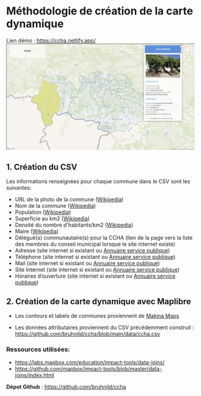 # Méthodologie de création de la carte dynamique
Lien démo : https://ccha.netlify.app/
![ ](ccha.png  "CCHA")
## 1. Création du CSV

Les informations renseignées pour chaque commune dans le CSV sont les suivantes:

- URL de la photo de la commune ([Wikipedia](https://fr.wikipedia.org/wiki/Communaut%C3%A9_de_communes_de_la_Haute-Ari%C3%A8ge))
- Nom de la commune ([Wikipedia](https://fr.wikipedia.org/wiki/Communaut%C3%A9_de_communes_de_la_Haute-Ari%C3%A8ge))
- Population ([Wikipedia](https://fr.wikipedia.org/wiki/Communaut%C3%A9_de_communes_de_la_Haute-Ari%C3%A8ge))
- Superficie au km2 ([Wikipedia](https://fr.wikipedia.org/wiki/Communaut%C3%A9_de_communes_de_la_Haute-Ari%C3%A8ge))
- Densité du nombre d'habitants/km2 ([Wikipedia](https://fr.wikipedia.org/wiki/Communaut%C3%A9_de_communes_de_la_Haute-Ari%C3%A8ge))
- Maire ([Wikipedia](https://fr.wikipedia.org/wiki/Communaut%C3%A9_de_communes_de_la_Haute-Ari%C3%A8ge))
- Délégué(s) communautaire(s) pour la CCHA (lien de la page vers la liste des membres du conseil municipal lorsque le site internet existe)
- Adresse (site internet si existant ou [Annuaire service publique](https://lannuaire.service-public.fr/occitanie/ariege/))
- Téléphone (site internet si existant ou [Annuaire service publique](https://lannuaire.service-public.fr/occitanie/ariege/))
- Mail (site internet si existant ou [Annuaire service publique](https://lannuaire.service-public.fr/occitanie/ariege/))
- Site Internet (site internet si existant ou [Annuaire service publique](https://lannuaire.service-public.fr/occitanie/ariege/))
- Horaires d’ouverture (site internet si existant ou [Annuaire service publique](https://lannuaire.service-public.fr/occitanie/ariege/))

## 2. Création de la carte dynamique avec Maplibre

- Les contours et labels de communes proviennent de [Makina Maps](https://makinamaps.makina-corpus.net/)

- Les données attributaires proviennent du CSV précédemment construit : https://github.com/bruhnild/ccha/blob/main/data/ccha.csv


### Ressources utilisées: 

- https://labs.mapbox.com/education/impact-tools/data-joins/
- https://github.com/mapbox/impact-tools/blob/master/data-joins/index.html


**Dépot Github** : https://github.com/bruhnild/ccha
